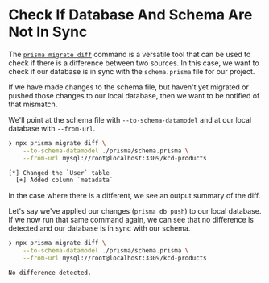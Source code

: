 # Check If Database And Schema Are Not In Sync

The [`prisma migrate
diff`](https://www.prisma.io/docs/orm/reference/prisma-cli-reference#migrate-diff)
command is a versatile tool that can be used to check if there is a difference
between two sources. In this case, we want to check if our database is in sync
with the `schema.prisma` file for our project.

If we have made changes to the schema file, but haven't yet migrated or pushed
those changes to our local database, then we want to be notified of that
mismatch.

We'll point at the schema file with `--to-schema-datamodel` and at our local
database with `--from-url`.

```bash
❯ npx prisma migrate diff \
    --to-schema-datamodel ./prisma/schema.prisma \
    --from-url mysql://root@localhost:3309/kcd-products

[*] Changed the `User` table
  [+] Added column `metadata`
```

In the case where there is a different, we see an output summary of the diff.

Let's say we've applied our changes (`prisma db push`) to our local database.
If we now run that same command again, we can see that no difference is
detected and our database is in sync with our schema.

```bash
❯ npx prisma migrate diff \
    --to-schema-datamodel ./prisma/schema.prisma \
    --from-url mysql://root@localhost:3309/kcd-products

No difference detected.
```
